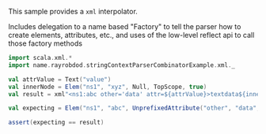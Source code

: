 This sample provides a `xml` interpolator.

Includes delegation to a name based "Factory" to tell the parser how to create elements, attributes, etc.,
and uses of the low-level reflect api to call those factory methods

```scala
import scala.xml.*
import name.rayrobdod.stringContextParserCombinatorExample.xml._

val attrValue = Text("value")
val innerNode = Elem("ns1", "xyz", Null, TopScope, true)
val result = xml"<ns1:abc other='data' attr=${attrValue}>textdata${innerNode}</ns1:abc>"

val expecting = Elem("ns1", "abc", UnprefixedAttribute("other", "data", UnprefixedAttribute("attr", "value", Null)), TopScope, true, Text("textdata"), innerNode)

assert(expecting == result)
```
